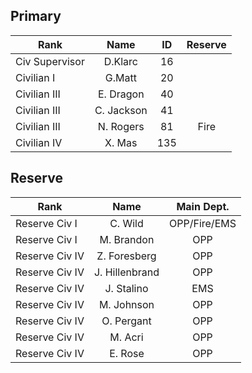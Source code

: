 <h2>Primary</h2>

Rank          |Name        |ID       |Reserve
---           |:---:       |:---:    |:---:
Civ Supervisor|D.Klarc     |16       |
Civilian I    |G.Matt      |20       |
Civilian III  |E. Dragon   |40       |
Civilian III  |C. Jackson  |41       |
Civilian III  |N. Rogers   |81       |Fire
Civilian IV   |X. Mas      |135      |



<h2>Reserve</h2>

Rank          |Name          |Main Dept.
---           |:---:         |:---:
Reserve Civ I |C. Wild       |OPP/Fire/EMS
Reserve Civ I |M. Brandon    |OPP
Reserve Civ IV|Z. Foresberg  |OPP
Reserve Civ IV|J. Hillenbrand|OPP
Reserve Civ IV|J. Stalino    |EMS
Reserve Civ IV|M. Johnson    |OPP
Reserve Civ IV|O. Pergant    |OPP
Reserve Civ IV|M. Acri       |OPP
Reserve Civ IV|E. Rose       |OPP